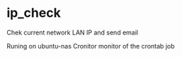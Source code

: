 # ip_check
Chek current network LAN IP and send email

Runing on ubuntu-nas
Cronitor monitor of the crontab job
